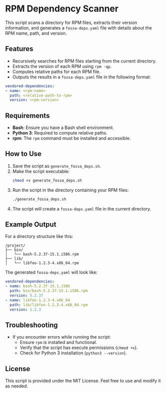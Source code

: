 
# RPM Dependency Scanner

This script scans a directory for RPM files, extracts their version information, and generates a `fossa-deps.yaml` file with details about the RPM name, path, and version.

## Features

- Recursively searches for RPM files starting from the current directory.
- Extracts the version of each RPM using `rpm -qp`.
- Computes relative paths for each RPM file.
- Outputs the results in a `fossa-deps.yaml` file in the following format:

```yaml
vendored-dependencies:
- name: <rpm-name>
  path: <relative-path-to-rpm>
  version: <rpm-version>
```

## Requirements

- **Bash**: Ensure you have a Bash shell environment.
- **Python 3**: Required to compute relative paths.
- **rpm**: The `rpm` command must be installed and accessible.
  
## How to Use

1. Save the script as `generate_fossa_deps.sh`.
2. Make the script executable:
   ```bash
   chmod +x generate_fossa_deps.sh
   ```
3. Run the script in the directory containing your RPM files:
   ```bash
   ./generate_fossa_deps.sh
   ```
4. The script will create a `fossa-deps.yaml` file in the current directory.

## Example Output

For a directory structure like this:
```
/project/
├── bin/
│   └── bash-5.2.37-15.1.i586.rpm
├── lib/
│   └── libfoo-1.2.3-4.x86_64.rpm
```

The generated `fossa-deps.yaml` will look like:
```yaml
vendored-dependencies:
- name: bash-5.2.37-15.1.i586
  path: bin/bash-5.2.37-15.1.i586.rpm
  version: 5.2.37
- name: libfoo-1.2.3-4.x86_64
  path: lib/libfoo-1.2.3-4.x86_64.rpm
  version: 1.2.3
```

## Troubleshooting

- If you encounter errors while running the script:
  - Ensure `rpm` is installed and functional.
  - Verify that the script has execute permissions (`chmod +x`).
  - Check for Python 3 installation (`python3 --version`).

## License

This script is provided under the MIT License. Feel free to use and modify it as needed.

